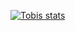 [![Tobis stats](https://github-readme-stats.vercel.app/api/wakatime?username=tobisminer)](https://github.com/anuraghazra/github-readme-stats)
